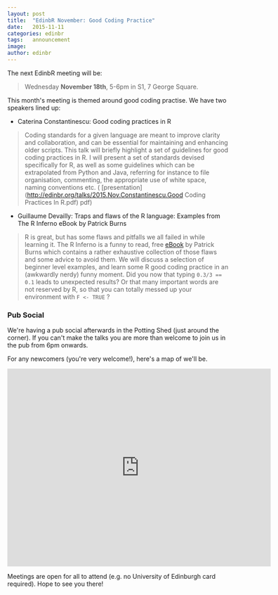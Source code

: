 ```yaml
---
layout: post
title:  "EdinbR November: Good Coding Practice"
date:   2015-11-11
categories: edinbr
tags:   announcement
image:
author: edinbr
---
```


The next EdinbR meeting will be:

> Wednesday **November 18th**, 5-6pm in S1, 7 George Square.

This month's meeting is themed around good coding practise. We have two speakers lined up:

* Caterina Constantinescu: Good coding practices in R

> Coding standards for a given language are meant to improve clarity and collaboration, and can be essential for maintaining and enhancing older scripts. This talk will briefly highlight a set of guidelines for good coding practices in R. I will present a set of standards devised specifically for R, as well as some guidelines which can be extrapolated from Python and Java, referring for instance to file organisation, commenting, the appropriate use of white space, naming conventions etc. ( [presentation](http://edinbr.org/talks/2015.Nov.Constantinescu.Good Coding Practices In R.pdf) pdf)

* Guillaume Devailly: Traps and flaws of the R language: Examples from The R Inferno eBook by Patrick Burns

> R is great, but has some flaws and pitfalls we all failed in while learning it. The R Inferno is a funny to read, free [eBook](http://www.burns-stat.com/pages/Tutor/R_inferno.pdf) by Patrick Burns which contains a rather exhaustive collection of those flaws and some advice to avoid them. We will discuss a selection of beginner level examples, and learn some R good coding practice in an (awkwardly nerdy) funny moment. Did you now that typing `0.3/3 == 0.1` leads to unexpected results? Or that many important words are not reserved by R, so that you can totally messed up your environment with `F <- TRUE` ?

### Pub Social
We're having a pub social afterwards in the Potting Shed (just around the corner). If you can't make the talks you are more than welcome to join us in the pub from 6pm onwards. 

For any newcomers (you're very welcome!), here's a map of we'll be.

<iframe src="https://www.google.com/maps/embed?pb=!1m18!1m12!1m3!1d2234.2857959093512!2d-3.1896144261229358!3d55.944418290254944!2m3!1f0!2f0!3f0!3m2!1i1024!2i768!4f13.1!3m3!1m2!1s0x4887c7837b340937%3A0xaf82184629da8aed!2s7+George+Square%2C+Edinburgh+EH8!5e0!3m2!1sen!2suk!4v1447278868342" width="600" height="450" frameborder="0" style="border:0" allowfullscreen></iframe>

Meetings are open for all to attend (e.g. no University of Edinburgh card required). Hope to see you there!
